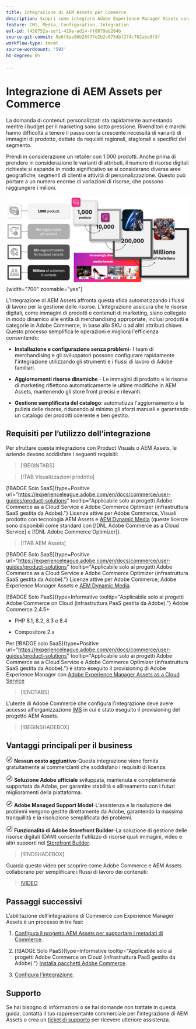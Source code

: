 ```yaml
---
title: Integrazione di AEM Assets per Commerce
description: Scopri come integrare Adobe Experience Manager Assets con l'istanza  [!DNL Commerce]  per creare e gestire i file multimediali per la vetrina Commerce.
feature: CMS, Media, Configuration, Integration
exl-id: f450752a-bef1-419e-ad14-ff8879ab204b
source-git-commit: 9e6f8ae86b28577e2b2c675dbf274c762abe9f3f
workflow-type: tm+mt
source-wordcount: '593'
ht-degree: 0%

---
```


# Integrazione di AEM Assets per Commerce

La domanda di contenuti personalizzati sta rapidamente aumentando mentre i budget per il marketing sono sotto pressione. Rivenditori e marchi hanno difficoltà a tenere il passo con la crescente necessità di varianti di immagini di prodotto, dettate da requisiti regionali, stagionali e specifici del segmento.

Prendi in considerazione un retailer con 1.000 prodotti. Anche prima di prendere in considerazione le varianti di attributi, il numero di risorse digitali richieste si espande in modo significativo se si considerano diverse aree geografiche, segmenti di clienti e attività di personalizzazione. Questo può portare a un numero enorme di variazioni di risorse, che possono raggiungere i milioni.

![panoramica](assets/product-visuals-example.png){width="700" zoomable="yes"}

L’integrazione di AEM Assets affronta questa sfida automatizzando i flussi di lavoro per la gestione delle risorse. L’integrazione assicura che le risorse digitali, come immagini di prodotti e contenuti di marketing, siano collegate in modo dinamico alle entità di merchandising appropriate, inclusi prodotti e categorie in Adobe Commerce, in base allo SKU o ad altri attributi chiave. Questo processo semplifica le operazioni e migliora l&#39;efficienza consentendo:

* **Installazione e configurazione senza problemi**- I team di merchandising e gli sviluppatori possono configurare rapidamente l&#39;integrazione utilizzando gli strumenti e i flussi di lavoro di Adobe familiari.

* **Aggiornamenti risorse dinamiche** - Le immagini di prodotto e le risorse di marketing riflettono automaticamente le ultime modifiche in AEM Assets, mantenendo gli store front precisi e rilevanti.

* **Gestione semplificata del catalogo**: automatizza l&#39;aggiornamento e la pulizia delle risorse, riducendo al minimo gli sforzi manuali e garantendo un catalogo dei prodotti coerente e ben gestito.

## Requisiti per l’utilizzo dell’integrazione

Per sfruttare questa integrazione con Product Visuals o AEM Assets, le aziende devono soddisfare i seguenti requisiti:

>[!BEGINTABS]

>[!TAB Visualizzazioni prodotto]

[!BADGE Solo SaaS]{type=Positive url="https://experienceleague.adobe.com/en/docs/commerce/user-guides/product-solutions" tooltip="Applicabile solo ai progetti Adobe Commerce as a Cloud Service e Adobe Commerce Optimizer (infrastruttura SaaS gestita da Adobe)."} Licenze attive per Adobe Commerce, Visuali prodotto con tecnologia AEM Assets e [AEM Dynamic Media](https://experienceleague.adobe.com/en/docs/experience-manager-65/content/assets/dynamic/administering-dynamic-media) (queste licenze sono disponibili come standard con [!DNL Adobe Commerce as a Cloud Service] e [!DNL Adobe Commerce Optimizer]).

>[!TAB AEM Assets]

[!BADGE Solo SaaS]{type=Positive url="https://experienceleague.adobe.com/en/docs/commerce/user-guides/product-solutions" tooltip="Applicabile solo ai progetti Adobe Commerce as a Cloud Service e Adobe Commerce Optimizer (infrastruttura SaaS gestita da Adobe)."} Licenze attive per Adobe Commerce, Adobe Experience Manager Assets e [AEM Dynamic Media](https://experienceleague.adobe.com/en/docs/experience-manager-65/content/assets/dynamic/administering-dynamic-media).

[!BADGE Solo PaaS]{type=Informative tooltip="Applicabile solo ai progetti Adobe Commerce on Cloud (infrastruttura PaaS gestita da Adobe)."} Adobe Commerce 2.4.5+

* PHP 8.1, 8.2, 8.3 e 8.4

* Compositore 2.x

Per [!BADGE solo SaaS]{type=Positive url="https://experienceleague.adobe.com/en/docs/commerce/user-guides/product-solutions" tooltip="Applicabile solo ai progetti Adobe Commerce as a Cloud Service e Adobe Commerce Optimizer (infrastruttura SaaS gestita da Adobe)."} è stato eseguito il provisioning di Adobe Experience Manager con [Adobe Experience Manager Assets as a Cloud Service](https://experienceleague.adobe.com/it/docs/experience-manager-cloud-service/content/assets/overview)

>[!ENDTABS]

L&#39;utente di Adobe Commerce che configura l&#39;integrazione deve avere accesso all&#39;organizzazione [IMS](https://experienceleague.adobe.com/en/docs/core-services/interface/administration/organizations#concept_EA8AEE5B02CF46ACBDAD6A8508646255) in cui è stato eseguito il provisioning del progetto AEM Assets.

>[!BEGINSHADEBOX]

## Vantaggi principali per il business

![check](assets/icon-check.png) **Nessun costo aggiuntivo**-Questa integrazione viene fornita gratuitamente ai commercianti che soddisfano i requisiti di licenza.

![verifica](assets/icon-check.png) **Soluzione Adobe ufficiale** sviluppata, mantenuta e completamente supportata da Adobe, per garantire stabilità e allineamento con i futuri miglioramenti della piattaforma.

![verifica](assets/icon-check.png) **Adobe Managed Support Model**-L&#39;assistenza e la risoluzione dei problemi vengono gestite direttamente da Adobe, garantendo la massima tranquillità e la risoluzione semplificata dei problemi.

![verifica](assets/icon-check.png) **Funzionalità di Adobe Storefront Builder**-La soluzione di gestione delle risorse digitali (DAM) consente l&#39;utilizzo di risorse quali immagini, video e altri supporti nel [Storefront Builder](https://experienceleague.adobe.com/developer/commerce/storefront/merchants/storefront-builder/#userlabs-commerce-genai-product-visuals).

>[!ENDSHADEBOX]

Guarda questo video per scoprire come Adobe Commerce e AEM Assets collaborano per semplificare i flussi di lavoro dei contenuti:

>[!VIDEO](https://video.tv.adobe.com/v/3447837)

## Passaggi successivi

L’abilitazione dell’integrazione di Commerce con Experience Manager Assets è un processo in tre fasi:

1. [Configura il progetto AEM Assets per supportare i metadati di Commerce](get-started/configure-aem.md).

1. [!BADGE Solo PaaS]{type=Informative tooltip="Applicabile solo ai progetti Adobe Commerce on Cloud (infrastruttura PaaS gestita da Adobe)."} [Installa pacchetti Adobe Commerce](get-started/configure-commerce.md).

1. [Configura l&#39;integrazione](get-started/setup-synchronization.md).

## Supporto

Se hai bisogno di informazioni o se hai domande non trattate in questa guida, contatta il tuo rappresentante commerciale per l&#39;integrazione di AEM Assets o crea un [ticket di supporto](https://experienceleague.adobe.com/docs/commerce-knowledge-base/kb/help-center-guide/magento-help-center-user-guide.html#submit-ticket) per ricevere ulteriore assistenza.
